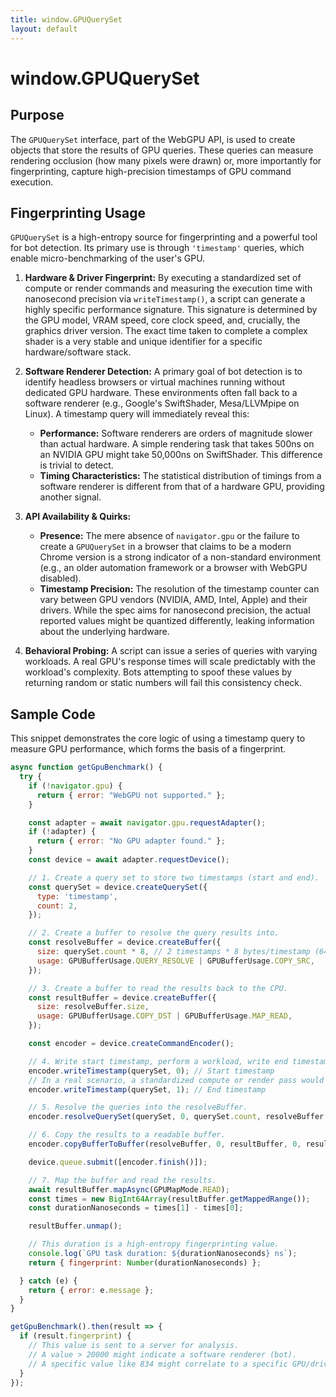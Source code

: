 ```yaml
---
title: window.GPUQuerySet
layout: default
---
```

# window.GPUQuerySet
## Purpose
The `GPUQuerySet` interface, part of the WebGPU API, is used to create objects that store the results of GPU queries. These queries can measure rendering occlusion (how many pixels were drawn) or, more importantly for fingerprinting, capture high-precision timestamps of GPU command execution.

## Fingerprinting Usage
`GPUQuerySet` is a high-entropy source for fingerprinting and a powerful tool for bot detection. Its primary use is through `'timestamp'` queries, which enable micro-benchmarking of the user's GPU.

1.  **Hardware & Driver Fingerprint:** By executing a standardized set of compute or render commands and measuring the execution time with nanosecond precision via `writeTimestamp()`, a script can generate a highly specific performance signature. This signature is determined by the GPU model, VRAM speed, core clock speed, and, crucially, the graphics driver version. The exact time taken to complete a complex shader is a very stable and unique identifier for a specific hardware/software stack.

2.  **Software Renderer Detection:** A primary goal of bot detection is to identify headless browsers or virtual machines running without dedicated GPU hardware. These environments often fall back to a software renderer (e.g., Google's SwiftShader, Mesa/LLVMpipe on Linux). A timestamp query will immediately reveal this:
    *   **Performance:** Software renderers are orders of magnitude slower than actual hardware. A simple rendering task that takes 500ns on an NVIDIA GPU might take 50,000ns on SwiftShader. This difference is trivial to detect.
    *   **Timing Characteristics:** The statistical distribution of timings from a software renderer is different from that of a hardware GPU, providing another signal.

3.  **API Availability & Quirks:**
    *   **Presence:** The mere absence of `navigator.gpu` or the failure to create a `GPUQuerySet` in a browser that claims to be a modern Chrome version is a strong indicator of a non-standard environment (e.g., an older automation framework or a browser with WebGPU disabled).
    *   **Timestamp Precision:** The resolution of the timestamp counter can vary between GPU vendors (NVIDIA, AMD, Intel, Apple) and their drivers. While the spec aims for nanosecond precision, the actual reported values might be quantized differently, leaking information about the underlying hardware.

4.  **Behavioral Probing:** A script can issue a series of queries with varying workloads. A real GPU's response times will scale predictably with the workload's complexity. Bots attempting to spoof these values by returning random or static numbers will fail this consistency check.

## Sample Code
This snippet demonstrates the core logic of using a timestamp query to measure GPU performance, which forms the basis of a fingerprint.

```javascript
async function getGpuBenchmark() {
  try {
    if (!navigator.gpu) {
      return { error: "WebGPU not supported." };
    }

    const adapter = await navigator.gpu.requestAdapter();
    if (!adapter) {
      return { error: "No GPU adapter found." };
    }
    const device = await adapter.requestDevice();

    // 1. Create a query set to store two timestamps (start and end).
    const querySet = device.createQuerySet({
      type: 'timestamp',
      count: 2,
    });

    // 2. Create a buffer to resolve the query results into.
    const resolveBuffer = device.createBuffer({
      size: querySet.count * 8, // 2 timestamps * 8 bytes/timestamp (64-bit)
      usage: GPUBufferUsage.QUERY_RESOLVE | GPUBufferUsage.COPY_SRC,
    });

    // 3. Create a buffer to read the results back to the CPU.
    const resultBuffer = device.createBuffer({
      size: resolveBuffer.size,
      usage: GPUBufferUsage.COPY_DST | GPUBufferUsage.MAP_READ,
    });

    const encoder = device.createCommandEncoder();

    // 4. Write start timestamp, perform a workload, write end timestamp.
    encoder.writeTimestamp(querySet, 0); // Start timestamp
    // In a real scenario, a standardized compute or render pass would go here.
    encoder.writeTimestamp(querySet, 1); // End timestamp

    // 5. Resolve the queries into the resolveBuffer.
    encoder.resolveQuerySet(querySet, 0, querySet.count, resolveBuffer, 0);

    // 6. Copy the results to a readable buffer.
    encoder.copyBufferToBuffer(resolveBuffer, 0, resultBuffer, 0, resultBuffer.size);

    device.queue.submit([encoder.finish()]);

    // 7. Map the buffer and read the results.
    await resultBuffer.mapAsync(GPUMapMode.READ);
    const times = new BigInt64Array(resultBuffer.getMappedRange());
    const durationNanoseconds = times[1] - times[0];

    resultBuffer.unmap();

    // This duration is a high-entropy fingerprinting value.
    console.log(`GPU task duration: ${durationNanoseconds} ns`);
    return { fingerprint: Number(durationNanoseconds) };

  } catch (e) {
    return { error: e.message };
  }
}

getGpuBenchmark().then(result => {
  if (result.fingerprint) {
    // This value is sent to a server for analysis.
    // A value > 20000 might indicate a software renderer (bot).
    // A specific value like 834 might correlate to a specific GPU/driver.
  }
});
```